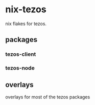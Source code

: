 # nix-tezos

nix flakes for tezos.

## packages

### tezos-client

### tezos-node

## overlays

overlays for most of the tezos packages
